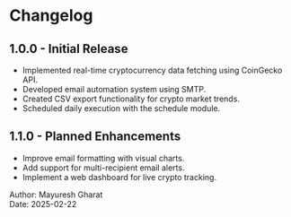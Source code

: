 
# Changelog  

## 1.0.0 - Initial Release  
- Implemented real-time cryptocurrency data fetching using CoinGecko API.  
- Developed email automation system using SMTP.  
- Created CSV export functionality for crypto market trends.  
- Scheduled daily execution with the schedule module.  

## 1.1.0 - Planned Enhancements  
- Improve email formatting with visual charts.  
- Add support for multi-recipient email alerts.  
- Implement a web dashboard for live crypto tracking.  

Author: Mayuresh Gharat  
Date: 2025-02-22  
